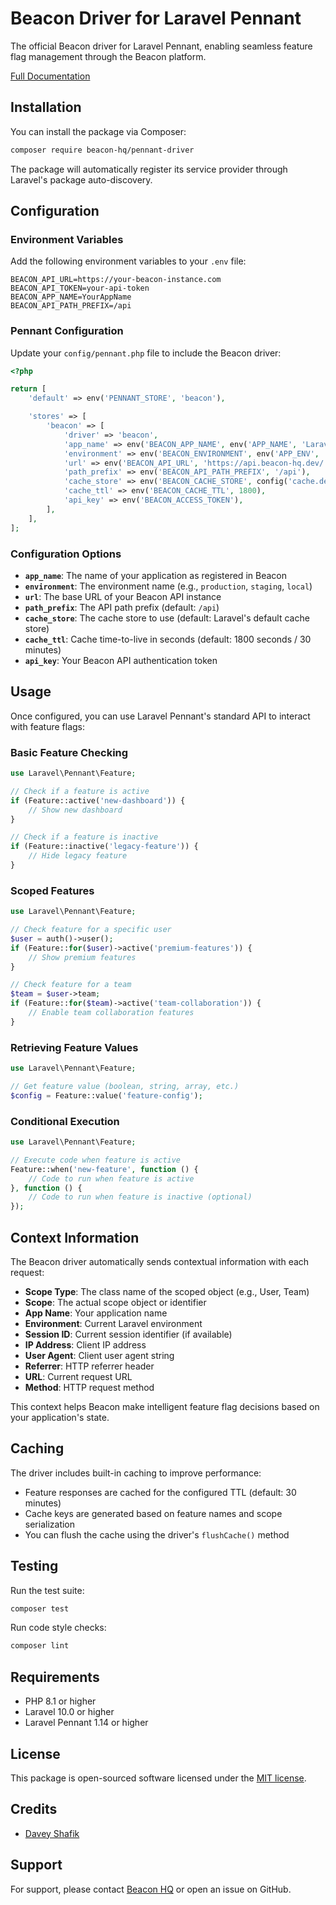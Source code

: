 # Beacon Driver for Laravel Pennant

The official Beacon driver for Laravel Pennant, enabling seamless feature flag management through the Beacon platform.

[Full Documentation](https://beacon-hq.dev/docs/)

## Installation

You can install the package via Composer:

```bash
composer require beacon-hq/pennant-driver
```

The package will automatically register its service provider through Laravel's package auto-discovery.

## Configuration

### Environment Variables

Add the following environment variables to your `.env` file:

```env
BEACON_API_URL=https://your-beacon-instance.com
BEACON_API_TOKEN=your-api-token
BEACON_APP_NAME=YourAppName
BEACON_API_PATH_PREFIX=/api
```

### Pennant Configuration

Update your `config/pennant.php` file to include the Beacon driver:

```php
<?php

return [
    'default' => env('PENNANT_STORE', 'beacon'),

    'stores' => [
        'beacon' => [
            'driver' => 'beacon',
            'app_name' => env('BEACON_APP_NAME', env('APP_NAME', 'Laravel')),
            'environment' => env('BEACON_ENVIRONMENT', env('APP_ENV', 'local')),
            'url' => env('BEACON_API_URL', 'https://api.beacon-hq.dev/'),
            'path_prefix' => env('BEACON_API_PATH_PREFIX', '/api'),
            'cache_store' => env('BEACON_CACHE_STORE', config('cache.default', 'array')),
            'cache_ttl' => env('BEACON_CACHE_TTL', 1800),
            'api_key' => env('BEACON_ACCESS_TOKEN'),
        ],
    ],
];
```

### Configuration Options

- **`app_name`**: The name of your application as registered in Beacon
- **`environment`**: The environment name (e.g., `production`, `staging`, `local`)
- **`url`**: The base URL of your Beacon API instance
- **`path_prefix`**: The API path prefix (default: `/api`)
- **`cache_store`**: The cache store to use (default: Laravel's default cache store)
- **`cache_ttl`**: Cache time-to-live in seconds (default: 1800 seconds / 30 minutes)
- **`api_key`**: Your Beacon API authentication token

## Usage

Once configured, you can use Laravel Pennant's standard API to interact with feature flags:

### Basic Feature Checking

```php
use Laravel\Pennant\Feature;

// Check if a feature is active
if (Feature::active('new-dashboard')) {
    // Show new dashboard
}

// Check if a feature is inactive
if (Feature::inactive('legacy-feature')) {
    // Hide legacy feature
}
```

### Scoped Features

```php
use Laravel\Pennant\Feature;

// Check feature for a specific user
$user = auth()->user();
if (Feature::for($user)->active('premium-features')) {
    // Show premium features
}

// Check feature for a team
$team = $user->team;
if (Feature::for($team)->active('team-collaboration')) {
    // Enable team collaboration features
}
```

### Retrieving Feature Values

```php
use Laravel\Pennant\Feature;

// Get feature value (boolean, string, array, etc.)
$config = Feature::value('feature-config');
```

### Conditional Execution

```php
use Laravel\Pennant\Feature;

// Execute code when feature is active
Feature::when('new-feature', function () {
    // Code to run when feature is active
}, function () {
    // Code to run when feature is inactive (optional)
});
```

## Context Information

The Beacon driver automatically sends contextual information with each request:

- **Scope Type**: The class name of the scoped object (e.g., User, Team)
- **Scope**: The actual scope object or identifier
- **App Name**: Your application name
- **Environment**: Current Laravel environment
- **Session ID**: Current session identifier (if available)
- **IP Address**: Client IP address
- **User Agent**: Client user agent string
- **Referrer**: HTTP referrer header
- **URL**: Current request URL
- **Method**: HTTP request method

This context helps Beacon make intelligent feature flag decisions based on your application's state.

## Caching

The driver includes built-in caching to improve performance:

- Feature responses are cached for the configured TTL (default: 30 minutes)
- Cache keys are generated based on feature names and scope serialization
- You can flush the cache using the driver's `flushCache()` method

## Testing

Run the test suite:

```bash
composer test
```

Run code style checks:

```bash
composer lint
```

## Requirements

- PHP 8.1 or higher
- Laravel 10.0 or higher
- Laravel Pennant 1.14 or higher

## License

This package is open-sourced software licensed under the [MIT license](LICENSE).

## Credits

- [Davey Shafik](https://github.com/dshafik)

## Support

For support, please contact [Beacon HQ](https://beacon-hq.dev) or open an issue on GitHub.
